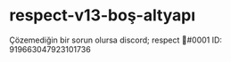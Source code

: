 # respect-v13-boş-altyapı

Çözemediğin bir sorun olursa discord; respect 🎄#0001 ID: 919663047923101736
